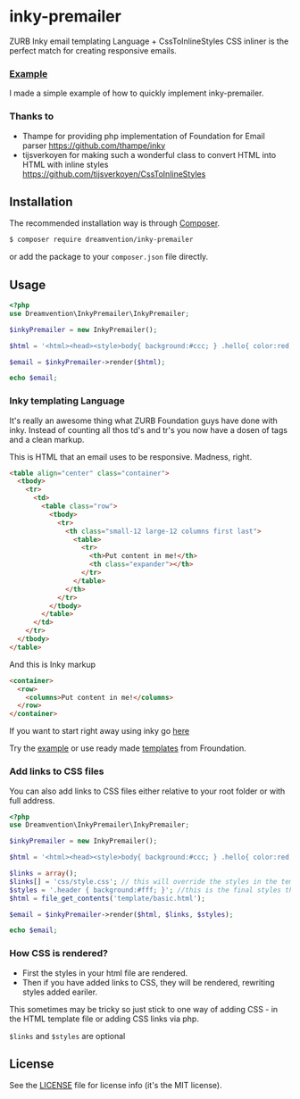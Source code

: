 # inky-premailer
ZURB Inky email templating Language + CssToInlineStyles CSS inliner is the perfect match for creating responsive emails.

### [Example](example)
I made a simple example of how to quickly implement inky-premailer. 

### Thanks to
- Thampe for providing php implementation of Foundation for Email parser https://github.com/thampe/inky
- tijsverkoyen for making such a wonderful class to convert HTML into HTML with inline styles https://github.com/tijsverkoyen/CssToInlineStyles

## Installation
The recommended installation way is through [Composer](https://getcomposer.org).

```bash
$ composer require dreamvention/inky-premailer
```

or add the package to your `composer.json` file directly.

## Usage

```php
<?php
use Dreamvention\InkyPremailer\InkyPremailer;

$inkyPremailer = new InkyPremailer();

$html = '<html><head><style>body{ background:#ccc; } .hello{ color:red; }</style></head><body><div class="hello">Hello World</div></body></html>';

$email = $inkyPremailer->render($html);

echo $email;
```
### Inky templating Language
It's really an awesome thing what ZURB Foundation guys have done with inky. Instead of counting all thos td's and tr's you now have a dosen of tags and a clean markup.

This is HTML that an email uses to be responsive. Madness, right.
```html
<table align="center" class="container">
  <tbody>
    <tr>
      <td>
        <table class="row">
          <tbody>
            <tr>
              <th class="small-12 large-12 columns first last">
                <table>
                  <tr>
                    <th>Put content in me!</th>
                    <th class="expander"></th>
                  </tr>
                </table>
              </th>
            </tr>
          </tbody>
        </table>
      </td>
    </tr>
  </tbody>
</table>
```
And this is Inky markup
```html
<container>
  <row>
    <columns>Put content in me!</columns>
  </row>
</container>
```
If you want to start right away using inky go [here](http://foundation.zurb.com/emails/docs/inky.html)

Try the [example](example) or use ready made [templates](http://foundation.zurb.com/emails/email-templates.html) from Froundation.

### Add links to CSS files
You can also add links to CSS files either relative to your root folder or with full address.

```php
<?php
use Dreamvention\InkyPremailer\InkyPremailer;

$inkyPremailer = new InkyPremailer();

$html = '<html><head><style>body{ background:#ccc; } .hello{ color:red; }</style></head><body><div class="hello">Hello World</div></body></html>';

$links = array();
$links[] = 'css/style.css'; // this will override the styles in the template file.
$styles = '.header { background:#fff; }'; //this is the final styles that will overwrite all the others.
$html = file_get_contents('template/basic.html');

$email = $inkyPremailer->render($html, $links, $styles); 

echo $email;
```
### How CSS is rendered?

- First the styles in your html file are rendered.
- Then if you have added links to CSS, they will be rendered, rewriting styles added eariler. 

This sometimes may be tricky so just stick to one way of adding CSS - in the HTML template file or adding CSS links via php.

`$links` and `$styles` are optional

## License
See the [LICENSE](LICENSE) file for license info (it's the MIT license).
